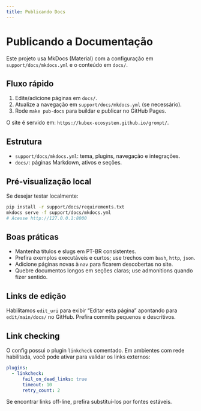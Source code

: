 ```yaml
---
title: Publicando Docs
---
```


# Publicando a Documentação

Este projeto usa MkDocs (Material) com a configuração em `support/docs/mkdocs.yml` e o conteúdo em `docs/`.

## Fluxo rápido

1. Edite/adicione páginas em `docs/`.
2. Atualize a navegação em `support/docs/mkdocs.yml` (se necessário).
3. Rode `make pub-docs` para buildar e publicar no GitHub Pages.

O site é servido em: `https://kubex-ecosystem.github.io/grompt/`.

## Estrutura

- `support/docs/mkdocs.yml`: tema, plugins, navegação e integrações.
- `docs/`: páginas Markdown, ativos e seções.

## Pré-visualização local

Se desejar testar localmente:

```bash
pip install -r support/docs/requirements.txt
mkdocs serve -f support/docs/mkdocs.yml
# Acesse http://127.0.0.1:8000
```

## Boas práticas

- Mantenha títulos e slugs em PT-BR consistentes.
- Prefira exemplos executáveis e curtos; use trechos com `bash`, `http`, `json`.
- Adicione páginas novas à `nav` para ficarem descobertas no site.
- Quebre documentos longos em seções claras; use admonitions quando fizer sentido.

## Links de edição

Habilitamos `edit_uri` para exibir “Editar esta página” apontando para `edit/main/docs/` no GitHub. Prefira commits pequenos e descritivos.

## Link checking

O config possui o plugin `linkcheck` comentado. Em ambientes com rede habilitada, você pode ativar para validar os links externos:

```yaml
plugins:
  - linkcheck:
      fail_on_dead_links: true
      timeout: 10
      retry_count: 2
```

Se encontrar links off-line, prefira substituí-los por fontes estáveis.
